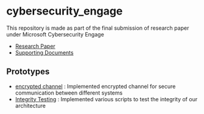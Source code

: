 # cybersecurity_engage
This repository is made as part of the final submission of research paper under Microsoft Cybersecurity Engage
* [Research Paper](https://github.com/ceyxasm/cybersecurity_engage/blob/main/Cyber%20Deterrence%20of%20Critical%20Infrastructure:%20Protecting%20Indian%20Oil.pdf)
* [Supporting Documents](https://github.com/ceyxasm/cybersecurity_engage/tree/main/Architecture%20Diagrams%20and%20Supporting%20Docs)

## Prototypes
* [encrypted channel](https://github.com/ceyxasm/cybersecurity_engage/tree/main/encrypted_channel) : Implemented encrypted channel for secure communication between different systems
* [Integrity Testing](https://github.com/ceyxasm/cybersecurity_engage/tree/main/integrity_test) : Implemented various scripts to test the integrity of our architecture